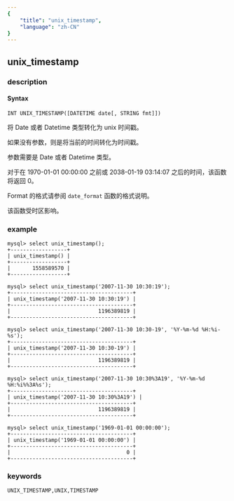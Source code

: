 ```yaml
---
{
    "title": "unix_timestamp",
    "language": "zh-CN"
}
---
```


<!-- 
Licensed to the Apache Software Foundation (ASF) under one
or more contributor license agreements.  See the NOTICE file
distributed with this work for additional information
regarding copyright ownership.  The ASF licenses this file
to you under the Apache License, Version 2.0 (the
"License"); you may not use this file except in compliance
with the License.  You may obtain a copy of the License at

  http://www.apache.org/licenses/LICENSE-2.0

Unless required by applicable law or agreed to in writing,
software distributed under the License is distributed on an
"AS IS" BASIS, WITHOUT WARRANTIES OR CONDITIONS OF ANY
KIND, either express or implied.  See the License for the
specific language governing permissions and limitations
under the License.
-->

## unix_timestamp
### description
#### Syntax

`INT UNIX_TIMESTAMP([DATETIME date[, STRING fmt]])`

将 Date 或者 Datetime 类型转化为 unix 时间戳。

如果没有参数，则是将当前的时间转化为时间戳。

参数需要是 Date 或者 Datetime 类型。

对于在 1970-01-01 00:00:00 之前或 2038-01-19 03:14:07 之后的时间，该函数将返回 0。

Format 的格式请参阅 `date_format` 函数的格式说明。

该函数受时区影响。

### example

```
mysql> select unix_timestamp();
+------------------+
| unix_timestamp() |
+------------------+
|       1558589570 |
+------------------+

mysql> select unix_timestamp('2007-11-30 10:30:19');
+---------------------------------------+
| unix_timestamp('2007-11-30 10:30:19') |
+---------------------------------------+
|                            1196389819 |
+---------------------------------------+

mysql> select unix_timestamp('2007-11-30 10:30-19', '%Y-%m-%d %H:%i-%s');
+---------------------------------------+
| unix_timestamp('2007-11-30 10:30-19') |
+---------------------------------------+
|                            1196389819 |
+---------------------------------------+

mysql> select unix_timestamp('2007-11-30 10:30%3A19', '%Y-%m-%d %H:%i%%3A%s');
+---------------------------------------+
| unix_timestamp('2007-11-30 10:30%3A19') |
+---------------------------------------+
|                            1196389819 |
+---------------------------------------+

mysql> select unix_timestamp('1969-01-01 00:00:00');
+---------------------------------------+
| unix_timestamp('1969-01-01 00:00:00') |
+---------------------------------------+
|                                     0 |
+---------------------------------------+
```

### keywords

    UNIX_TIMESTAMP,UNIX,TIMESTAMP
